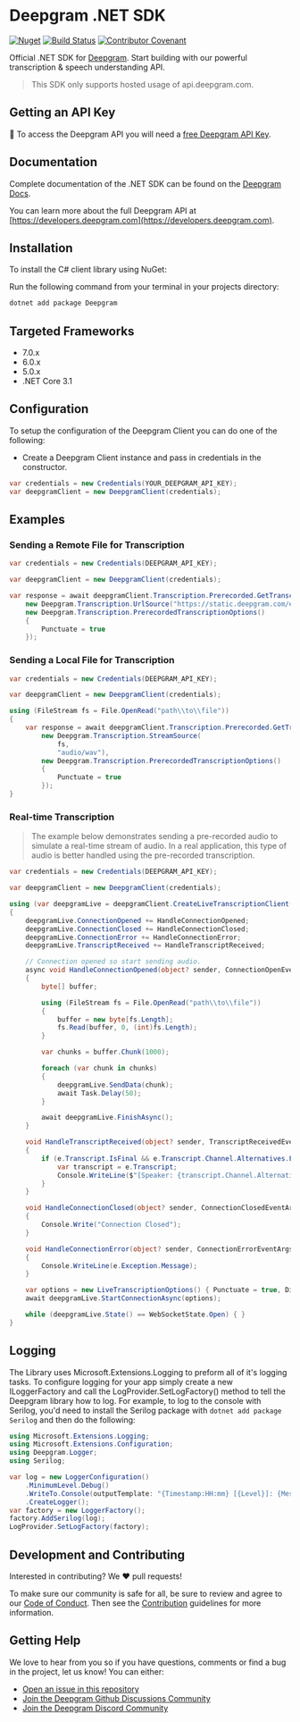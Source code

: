 # Deepgram .NET SDK

[![Nuget](https://img.shields.io/nuget/v/deepgram)](https://www.nuget.org/packages/Deepgram) [![Build Status](https://github.com/deepgram-devs/deepgram-dotnet-sdk/workflows/CI/badge.svg)](https://github.com/deepgram-devs/deepgram-dotnet-sdk/actions?query=CI) [![Contributor Covenant](https://img.shields.io/badge/Contributor%20Covenant-v2.0%20adopted-ff69b4.svg)](./.github/CODE_OF_CONDUCT.md)

Official .NET SDK for [Deepgram](https://www.deepgram.com/). Start building with our powerful transcription & speech understanding API.

> This SDK only supports hosted usage of api.deepgram.com.

## Getting an API Key

🔑 To access the Deepgram API you will need a [free Deepgram API Key](https://console.deepgram.com/signup?jump=keys).

## Documentation

Complete documentation of the .NET SDK can be found on the
[Deepgram Docs](https://developers.deepgram.com/docs/dotnet-sdk).

You can learn more about the full Deepgram API at [https://developers.deepgram.com](https://developers.deepgram.com).

## Installation

To install the C# client library using NuGet:

Run the following command from your terminal in your projects directory:

```bash
dotnet add package Deepgram
```

## Targeted Frameworks

- 7.0.x
- 6.0.x
- 5.0.x
- .NET Core 3.1

## Configuration

To setup the configuration of the Deepgram Client you can do one of the following:

- Create a Deepgram Client instance and pass in credentials in the constructor.

```csharp
var credentials = new Credentials(YOUR_DEEPGRAM_API_KEY);
var deepgramClient = new DeepgramClient(credentials);
```

## Examples

### Sending a Remote File for Transcription

```csharp
var credentials = new Credentials(DEEPGRAM_API_KEY);

var deepgramClient = new DeepgramClient(credentials);

var response = await deepgramClient.Transcription.Prerecorded.GetTranscriptionAsync(
    new Deepgram.Transcription.UrlSource("https://static.deepgram.com/examples/Bueller-Life-moves-pretty-fast.wav"),
    new Deepgram.Transcription.PrerecordedTranscriptionOptions()
    {
        Punctuate = true
    });
```

### Sending a Local File for Transcription

```csharp
var credentials = new Credentials(DEEPGRAM_API_KEY);

var deepgramClient = new DeepgramClient(credentials);

using (FileStream fs = File.OpenRead("path\\to\\file"))
{
    var response = await deepgramClient.Transcription.Prerecorded.GetTranscriptionAsync(
        new Deepgram.Transcription.StreamSource(
            fs,
            "audio/wav"),
        new Deepgram.Transcription.PrerecordedTranscriptionOptions()
        {
            Punctuate = true
        });
}
```

### Real-time Transcription

> The example below demonstrates sending a pre-recorded audio to simulate a real-time
> stream of audio. In a real application, this type of audio is better handled using the
> pre-recorded transcription.

```csharp
var credentials = new Credentials(DEEPGRAM_API_KEY);

var deepgramClient = new DeepgramClient(credentials);

using (var deepgramLive = deepgramClient.CreateLiveTranscriptionClient())
{
    deepgramLive.ConnectionOpened += HandleConnectionOpened;
    deepgramLive.ConnectionClosed += HandleConnectionClosed;
    deepgramLive.ConnectionError += HandleConnectionError;
    deepgramLive.TranscriptReceived += HandleTranscriptReceived;

    // Connection opened so start sending audio.
    async void HandleConnectionOpened(object? sender, ConnectionOpenEventArgs e)
    {
        byte[] buffer;

        using (FileStream fs = File.OpenRead("path\\to\\file"))
        {
            buffer = new byte[fs.Length];
            fs.Read(buffer, 0, (int)fs.Length);
        }

        var chunks = buffer.Chunk(1000);

        foreach (var chunk in chunks)
        {
            deepgramLive.SendData(chunk);
            await Task.Delay(50);
        }

        await deepgramLive.FinishAsync();
    }

    void HandleTranscriptReceived(object? sender, TranscriptReceivedEventArgs e)
    {
        if (e.Transcript.IsFinal && e.Transcript.Channel.Alternatives.First().Transcript.Length > 0) {
            var transcript = e.Transcript;
            Console.WriteLine($"[Speaker: {transcript.Channel.Alternatives.First().Words.First().Speaker}] {transcript.Channel.Alternatives.First().Transcript}");
        }
    }

    void HandleConnectionClosed(object? sender, ConnectionClosedEventArgs e)
    {
        Console.Write("Connection Closed");
    }

    void HandleConnectionError(object? sender, ConnectionErrorEventArgs e)
    {
        Console.WriteLine(e.Exception.Message);
    }

    var options = new LiveTranscriptionOptions() { Punctuate = true, Diarize = true, Encoding = Deepgram.Common.AudioEncoding.Linear16 };
    await deepgramLive.StartConnectionAsync(options);

    while (deepgramLive.State() == WebSocketState.Open) { }
}
```

## Logging

The Library uses Microsoft.Extensions.Logging to preform all of it's logging tasks. To configure
logging for your app simply create a new ILoggerFactory and call the LogProvider.SetLogFactory()
method to tell the Deepgram library how to log. For example, to log to the console with Serilog, you'd need to install the Serilog package with `dotnet add package Serilog` and then do the following:

```csharp
using Microsoft.Extensions.Logging;
using Microsoft.Extensions.Configuration;
using Deepgram.Logger;
using Serilog;

var log = new LoggerConfiguration()
    .MinimumLevel.Debug()
    .WriteTo.Console(outputTemplate: "{Timestamp:HH:mm} [{Level}]: {Message}\n")
    .CreateLogger();
var factory = new LoggerFactory();
factory.AddSerilog(log);
LogProvider.SetLogFactory(factory);
```

## Development and Contributing

Interested in contributing? We ❤️ pull requests!

To make sure our community is safe for all, be sure to review and agree to our
[Code of Conduct](./.github/CODE_OF_CONDUCT.md). Then see the
[Contribution](./.github/CONTRIBUTING.md) guidelines for more information.

## Getting Help

We love to hear from you so if you have questions, comments or find a bug in the
project, let us know! You can either:

- [Open an issue in this repository](https://github.com/deepgram-devs/deepgram-dotnet-sdk/issues/new)
- [Join the Deepgram Github Discussions Community](https://github.com/orgs/deepgram/discussions)
- [Join the Deepgram Discord Community](https://discord.gg/xWRaCDBtW4)

[license]: LICENSE.txt

